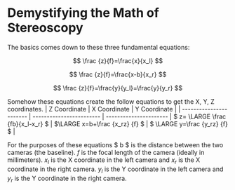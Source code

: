 # Demystifying the Math of Stereoscopy

The basics comes down to these three fundamental equations:

$$ \frac {z}{f}=\frac{x}{x_l} $$

$$ \frac {z}{f}=\frac{x-b}{x_r} $$

$$ \frac {z}{f}=\frac{y}{y_l}=\frac{y}{y_r} $$


Somehow these equations create the follow equations to get the X, Y, Z coordinates.
| Z Coordinate            | X Coordinate             | Y Coordinate           |
| ----------------------- | ------------------------ | ---------------------- |
$ z= \LARGE \frac {fb}{x_l-x_r} $ | $\LARGE x=b+\frac {x_rz} {f} $ | $ \LARGE y=\frac {y_rz} {f} $ |

For the purposes of these equations $ b $ is the distance between the two cameras (the baseline). $f$ is the focal length of the camera (ideally in millimeters). $x_l$ is the X coordinate in the left camera and $x_r$ is the X coordinate in the right camera. $y_l$ is the Y coordinate in the left camera and $y_r$ is the Y coordinate in the right camera. 